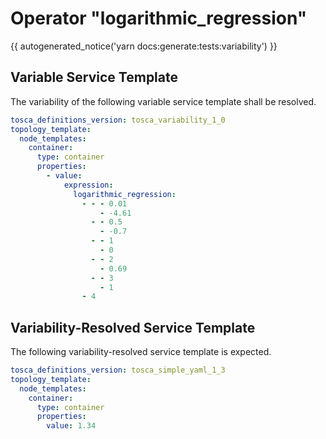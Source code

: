 # Operator "logarithmic_regression"

{{ autogenerated_notice('yarn docs:generate:tests:variability') }}


## Variable Service Template

The variability of the following variable service template shall be resolved.

```yaml linenums="1"
tosca_definitions_version: tosca_variability_1_0
topology_template:
  node_templates:
    container:
      type: container
      properties:
        - value:
            expression:
              logarithmic_regression:
                - - - 0.01
                    - -4.61
                  - - 0.5
                    - -0.7
                  - - 1
                    - 0
                  - - 2
                    - 0.69
                  - - 3
                    - 1
                - 4
```



## Variability-Resolved Service Template

The following variability-resolved service template is expected.

```yaml linenums="1"
tosca_definitions_version: tosca_simple_yaml_1_3
topology_template:
  node_templates:
    container:
      type: container
      properties:
        value: 1.34
```

